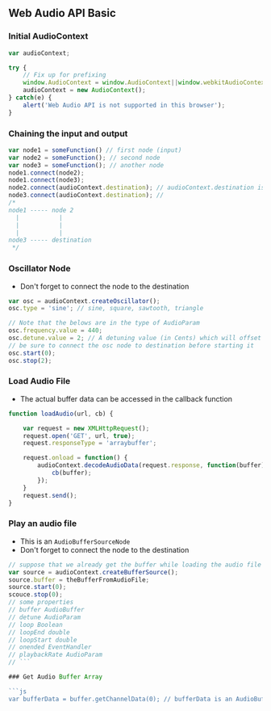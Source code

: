 ## Web Audio API Basic

### Initial AudioContext
```js
var audioContext;

try {
    // Fix up for prefixing
    window.AudioContext = window.AudioContext||window.webkitAudioContext;
    audioContext = new AudioContext();
} catch(e) {
    alert('Web Audio API is not supported in this browser');
}
```
### Chaining the input and output
```js
var node1 = someFunction() // first node (input)
var node2 = someFunction(); // second node
var node3 = someFunction(); // another node
node1.connect(node2);
node1.connect(node3);
node2.connect(audioContext.destination); // audioContext.destination is the system output
node3.connect(audioContext.destination); //
/*
node1 ----- node 2
  |           |
  |           |
  |           |          
node3 ----- destination
 */
```
### Oscillator Node
- Don't forget to connect the node to the destination

```js
var osc = audioContext.createOscillator();
osc.type = 'sine'; // sine, square, sawtooth, triangle

// Note that the belows are in the type of AudioParam
osc.frequency.value = 440;
osc.detune.value = 2; // A detuning value (in Cents) which will offset the frequency by the given amount
// be sure to connect the osc node to destination before starting it
osc.start(0);
osc.stop(2);
```
### Load Audio File
- The actual buffer data can be accessed in the callback function

```js
function loadAudio(url, cb) {

    var request = new XMLHttpRequest();
    request.open('GET', url, true);
    request.responseType = 'arraybuffer';

    request.onload = function() {
        audioContext.decodeAudioData(request.response, function(buffer) {
            cb(buffer);
        });
    }
    request.send();
}
```
### Play an audio file
- This is an `AudioBufferSourceNode`
- Don't forget to connect the node to the destination

```js
// suppose that we already get the buffer while loading the audio file
var source = audioContext.createBufferSource();
source.buffer = theBufferFromAudioFile;
source.start(0);
scouce.stop(0);
// some properties 
// buffer AudioBuffer 
// detune AudioParam
// loop Boolean
// loopEnd double
// loopStart double
// onended EventHandler
// playbackRate AudioParam
// ```

### Get Audio Buffer Array

```js
var bufferData = buffer.getChannelData(0); // bufferData is an AudioBufferSourceNode
```



